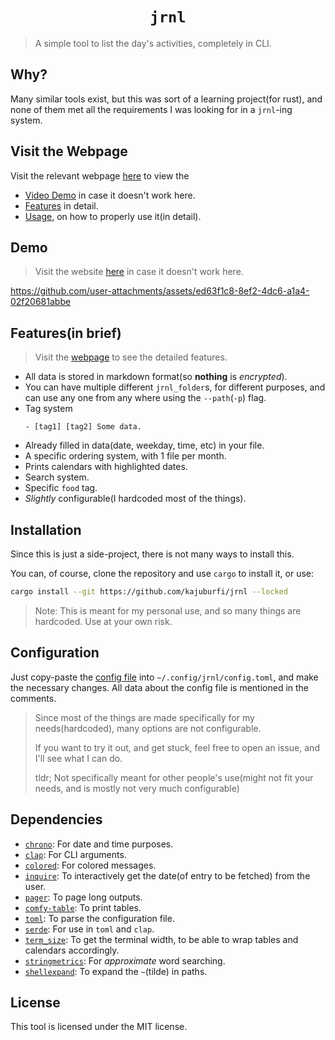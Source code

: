 <h1 align=center><code>jrnl</code></h1>

> A simple tool to list the day's activities, completely in CLI.

## Why?

Many similar tools exist, but this was sort of a learning project(for rust), and 
none of them met all the requirements I was looking for in a `jrnl`-ing system.

## Visit the Webpage

Visit the relevant webpage [here](https://kajuburfi.github.io/jrnl/) to view the 
- [Video Demo](https://kajuburfi.github.io/jrnl/#videoDemo) in case it doesn't work here.
- [Features](https://kajuburfi.github.io/jrnl/#features) in detail.
- [Usage](https://kajuburfi.github.io/jrnl/#usage), on how to properly use it(in detail).

## Demo
> Visit the website [here](https://kajuburfi.github.io/jrnl/#videoDemo) in case it doesn't work here.

https://github.com/user-attachments/assets/ed63f1c8-8ef2-4dc6-a1a4-02f20681abbe

## Features(in brief)
> Visit the [webpage](https://kajuburfi.github.io/jrnl/#features) to see the detailed features.

- All data is stored in markdown format(so **nothing** is _encrypted_).
- You can have multiple different `jrnl_folder`s, for different purposes, and can use any one from any
  where using the `--path`(`-p`) flag.
- Tag system
  ```
  - [tag1] [tag2] Some data.
  ```
- Already filled in data(date, weekday, time, etc) in your file.
- A specific ordering system, with 1 file per month.
- Prints calendars with highlighted dates.
- Search system.
- Specific `food` tag.
- _Slightly_ configurable(I hardcoded most of the things).

## Installation

Since this is just a side-project, there is not many ways to install this.

You can, of course, clone the repository and use `cargo` to install it, or use:
```sh
cargo install --git https://github.com/kajuburfi/jrnl --locked
```

> Note: This is meant for my personal use, and so many things are hardcoded. Use at your own risk. 


## Configuration

Just copy-paste the [config file](./config.toml) into `~/.config/jrnl/config.toml`, and make the necessary changes.
All data about the config file is mentioned in the comments.

> Since most of the things are made specifically for my needs(hardcoded), many options are not configurable.
>
> If you want to try it out, and get stuck, feel free to open an issue, and I'll see what I can do.
>
> tldr; Not specifically meant for other people's use(might not fit your needs, and is mostly not very much configurable)

## Dependencies

- [`chrono`](https://github.com/chronotope/chrono): For date and time purposes.
- [`clap`](https://github.com/clap-rs/clap): For CLI arguments.
- [`colored`](https://github.com/colored-rs/colored): For colored messages.
- [`inquire`](https://github.com/mikaelmello/inquire): To interactively get the date(of entry to be fetched) from the user.
- [`pager`](https://docs.rs/pager/latest/pager/): To page long outputs.
- [`comfy-table`](https://github.com/Nukesor/comfy-table): To print tables.
- [`toml`](https://docs.rs/toml/latest/toml/): To parse the configuration file.
- [`serde`](https://serde.rs/): For use in `toml` and `clap`.
- [`term_size`](https://docs.rs/term_size/latest/term_size/): To get the terminal width, to be able to wrap tables and calendars accordingly.
- [`stringmetrics`](https://docs.rs/stringmetrics/latest/stringmetrics/): For _approximate_ word searching.
- [`shellexpand`](https://docs.rs/shellexpand/latest/shellexpand/): To expand the `~`(tilde) in paths.

## License

This tool is licensed under the MIT license.
